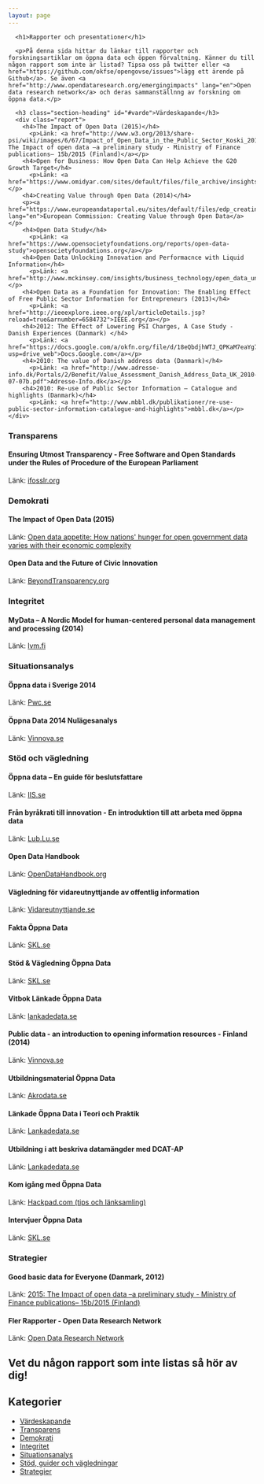 ```yaml
---
layout: page
---
```

<!-- page content start -->

<div class="container">
  <div class="row">
    <div class="col-md-8">

      <h1>Rapporter och presentationer</h1>

      <p>På denna sida hittar du länkar till rapporter och forskningsartiklar om öppna data och öppen förvaltning. Känner du till någon rapport som inte är listad? Tipsa oss på twitter eller <a href="https://github.com/okfse/opengovse/issues">lägg ett ärende på Github</a>. Se även <a href="http://www.opendataresearch.org/emergingimpacts" lang="en">Open data research network</a> och deras sammanställnng av forskning om öppna data.</p>

      <h3 class="section-heading" id="#varde">Värdeskapande</h3>
      <div class="report">
        <h4>The Impact of Open Data (2015)</h4>
          <p>Länk: <a href="http://www.w3.org/2013/share-psi/wiki/images/6/67/Impact_of_Open_Data_in_the_Public_Sector_Koski_2015.pdf">2015: The Impact of open data –a preliminary study - Ministry of Finance publications– 15b/2015 (Finland)</a></p>
        <h4>Open for Business: How Open Data Can Help Achieve the G20 Growth Target</h4>
          <p>Länk: <a href="https://www.omidyar.com/sites/default/files/file_archive/insights/ON%20Report_061114_FNL.pdf">Omidyar.com</a></p>
        <h4>Creating Value through Open Data (2014)</h4>
        <p><a href="https://www.europeandataportal.eu/sites/default/files/edp_creating_value_through_open_data_0.pdf" lang="en">European Commission: Creating Value through Open Data</a></p>
        <h4>Open Data Study</h4>
          <p>Länk: <a href="https://www.opensocietyfoundations.org/reports/open-data-study">opensocietyfoundations.org</a></p>
        <h4>Open Data Unlocking Innovation and Performacnce with Liquid Information</h4>
          <p>Länk: <a href="http://www.mckinsey.com/insights/business_technology/open_data_unlocking_innovation_and_performance_with_liquid_information">McKinsey.com</a></p>
        <h4>Open Data as a Foundation for Innovation: The Enabling Effect of Free Public Sector Information for Entrepreneurs (2013)</h4>
          <p>Länk: <a href="http://ieeexplore.ieee.org/xpl/articleDetails.jsp?reload=true&arnumber=6584732">IEEE.org</a></p>
        <h4>2012: The Effect of Lowering PSI Charges, A Case Study - Danish Experiences (Danmark) </h4>
          <p>Länk: <a href="https://docs.google.com/a/okfn.org/file/d/18eQbdjhWTJ_QPKaM7eaYg7lLNiEBhs4HXxCjcs6XxvNDJpMBoq5FPMiydgB4/edit?usp=drive_web">Docs.Google.com</a></p>
        <h4>2010: The value of Danish address data (Danmark)</h4>
          <p>Länk: <a href="http://www.adresse-info.dk/Portals/2/Benefit/Value_Assessment_Danish_Address_Data_UK_2010-07-07b.pdf">Adresse-Info.dk</a></p>
        <h4>2010: Re-use of Public Sector Information – Catalogue and highlights (Danmark)</h4>
          <p>Länk: <a href="http://www.mbbl.dk/publikationer/re-use-public-sector-information-catalogue-and-highlights">mbbl.dk</a></p>
    </div>

<h3 id="#transparens">Transparens</h3>

<div class="report">
  <h4>Ensuring Utmost Transparency - Free Software and Open Standards under the Rules of Procedure of the European Parliament</h4>
  <p>Länk: <a href="http://www.ifosslr.org/ifosslr/article/view/105/186">ifosslr.org</a></p>
  </div>

<h3 id="#demokrati">Demokrati</h3>

<div class="report">
  <h4>The Impact of Open Data (2015)</h4>
  <p>Länk: <a href="https://aaltodoc.aalto.fi/handle/123456789/16423">Open data appetite: How nations' hunger for open government data varies with their economic complexity</a></p>
  <h4>Open Data and the Future of Civic Innovation</h4>
  <p>Länk: <a href="http://beyondtransparency.org/">BeyondTransparency.org</a></p>
  </div>

<h3 id="#integritet">Integritet</h3>

<div class="report">
  <h4>MyData – A Nordic Model for human-centered personal data management and processing (2014)</h4>
  <p>Länk: <a href="http://www.lvm.fi/documents/20181/859937/MyData-nordic-model/2e9b4eb0-68d7-463b-9460-821493449a63?version=1.0">lvm.fi</a></p>
  </div>

<h3 id="#analys">Situationsanalys</h3>

<div class="report">
  <h4>Öppna data i Sverige 2014</h4>
  <p>Länk: <a href="http://www.pwc.se/sv/publikationer/oppna-data-i-sverige-2014.html">Pwc.se</a></p>
  <h4>Öppna Data 2014 Nulägesanalys</h4>
  <p>Länk: <a href="http://www.vinnova.se/upload/EPiStorePDF/vr_14_04.pdf">Vinnova.se</a></p>
  </div>

<h3 id="#guide">Stöd och vägledning</h3>

  <div class="report">

  <h4>Öppna data – En guide för beslutsfattare</h4>
    <p>Länk: <a href="https://www.iis.se/docs/IIS-rapport-oppna-data-en-guide-for-beslutsfattare-webb.pdf">IIS.se</a></p>
    <h4>Från byråkrati till innovation - En introduktion till att arbeta med öppna data</h4>
    <p>Länk: <a href="http://www.handelskammaren.com/uploads/media/Fr%C3%A5n_byr%C3%A5krati_till_innovation_130311.pdf">Lub.Lu.se</a></p>
    <h4>Open Data Handbook</h4>
    <p>Länk: <a href="http://opendatahandbook.org/">OpenDataHandbook.org</a></p>
  <h4>Vägledning för vidareutnyttjande av offentlig information</h4>
  <p>Länk: <a href="http://www.vidareutnyttjande.se/">Vidareutnyttjande.se</a></p>
  <h4>Fakta Öppna Data</h4>
  <p>Länk: <a href="http://skl.se/naringslivarbetedigitalisering/digitalisering/oppnadata/faktaoppnadata.1069.html">SKL.se</a></p>
  <h4>Stöd & Vägledning Öppna Data</h4>
  <p>Länk: <a href="http://skl.se/naringslivarbetedigitalisering/digitalisering/digitaldelaktighetoppenhet/oppnadata/stodvagledning.947.html">SKL.se</a></p>
  <h4>Vitbok Länkade Öppna Data</h4>
  <p>Länk: <a href="http://lankadedata.se/vitbok/">lankadedata.se</a></p>
  <h4>Public data - an introduction to opening information resources - Finland (2014)</h4>
  <p>Länk: <a href="http://www.vinnova.se/PageFiles/181505160/57392397-Public-Data.pdf">Vinnova.se</a></p>
  </div>
  <div class="course">
  <h4>Utbildningsmaterial Öppna Data</h4>
  <p>Länk: <a href="http://akrodata.se/utbildningsmaterial-oppna-data/">Akrodata.se</a></p>
  <h4>Länkade Öppna Data i Teori och Praktik</h4>
  <p>Länk: <a href="http://lankadedata.se/lod-utbildning">Lankadedata.se</a></p>
  <h4>Utbildning i att beskriva datamängder med DCAT-AP</h4>
  <p>Länk: <a href="http://lankadedata.se/dcat-utbildning/">Lankadedata.se</a></p>
  <h4>Kom igång med Öppna Data</h4>
  <p>Länk: <a href="http://bit.ly/komoppnadata">Hackpad.com (tips och länksamling)</a></p>
  <h4>Intervjuer Öppna Data</h4>
  <p>Länk: <a href="http://skl.se/naringslivarbetedigitalisering/digitalisering/digitaldelaktighetoppenhet/oppnadata/inspirationgodaexempel/intervjueroppnadata.6993.html">SKL.se</a></p>
  </div>

<h3 id="#strategi">Strategier</h3>
<div class="report">
  <h4>Good basic data for Everyone (Danmark, 2012)</h4>
  <p>Länk: <a href="http://uk.fm.dk/publications/2012/good-basic-data-for-everyone/~/media/Publikationer/Imported/2012/Gode%20grunddata%20til%20alle/BasicData_UK_web_2012.10.08.ashx">2015: The Impact of open data –a preliminary study - Ministry of Finance publications– 15b/2015 (Finland)</a></p>
  </div>
<div class="report">
  <h4>Fler Rapporter - Open Data Research Network</h4>
  <p>Länk: <a href="http://www.opendataresearch.org/reports">Open Data Research Network</a></p>
  </div>
<h2 class="section-heading">Vet du någon rapport som inte listas så hör av dig!</h2>
</div>
    <div class="col-md-4">
      <h2>Kategorier</h2>
      <ul>
        <li><a href="#varde">Värdeskapande</a></li>
        <li><a href="#transparens">Transparens</a></li>
        <li><a href="#demokrati">Demokrati</a></li>
        <li><a href="#integritet">Integritet</a></li>
        <li><a href="#analys">Situationsanalys</a></li>
        <li><a href="#guide">Stöd, guider och vägledningar</a></li>
        <li><a href="#strategi">Strategier</a></li>
        </ul>
      </div>
    </div>
</div>
